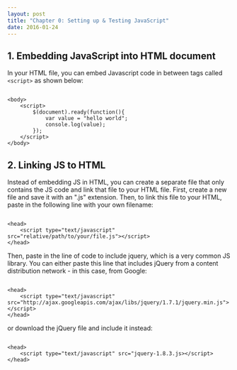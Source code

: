 ```yaml
---
layout: post
title: "Chapter 0: Setting up & Testing JavaScript"
date: 2016-01-24
---
```


## 1. Embedding JavaScript into HTML document

In your HTML file, you can embed Javascript code in between tags called `<script>` as shown below:

<pre><code>
&lt;body&gt;
	&lt;script&gt;
		$(document).ready(function(){
			var value = "hello world";
			console.log(value);
		});
	&lt;/script&gt;
&lt;/body&gt;
</code></pre>

## 2. Linking JS to HTML

Instead of embedding JS in HTML, you can create a separate file that only contains the JS code and link that file to your HTML file.
First, create a new file and save it with an \".js\" extension.
Then, to link this file to your HTML, paste in the following line with your own filename:

<pre><code>
&lt;head&gt;
	&lt;script type="text/javascript" src="relative/path/to/your/file.js"&gt;&lt;/script&gt;
&lt;/head&gt;
</code></pre>

Then, paste in the line of code to include jquery, which is a very common JS library. You can either paste this line that includes jQuery from a content distribution network - in this case, from Google:

<pre><code>
&lt;head&gt;
	&lt;script type="text/javascript" src="http://ajax.googleapis.com/ajax/libs/jquery/1.7.1/jquery.min.js"&gt;&lt;/script&gt;
&lt;/head&gt;
</code></pre>

or download the jQuery file and include it instead:

<pre><code>
&lt;head&gt;
	&lt;script type="text/javascript" src="jquery-1.8.3.js&gt;&lt;/script&gt;
&lt;/head&gt;
</code></pre>




